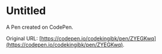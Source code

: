# Untitled

A Pen created on CodePen.

Original URL: [https://codepen.io/codekingibk/pen/ZYEGKwq](https://codepen.io/codekingibk/pen/ZYEGKwq).

